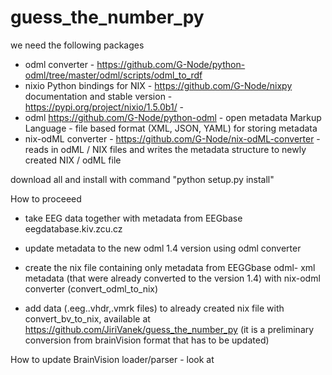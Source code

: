 # guess_the_number_py

we need the following packages 
- odml  converter - https://github.com/G-Node/python-odml/tree/master/odml/scripts/odml_to_rdf 
- nixio Python bindings for NIX - https://github.com/G-Node/nixpy documentation and stable version  - https://pypi.org/project/nixio/1.5.0b1/ - 
- odml https://github.com/G-Node/python-odml - open metadata Markup Language - file based format (XML, JSON, YAML) for storing metadata
- nix-odML converter - https://github.com/G-Node/nix-odML-converter - reads in odML / NIX files and writes the metadata structure to newly created NIX / odML file

download all and install with command "python setup.py install"

How to proceeed

- take EEG data together with metadata from EEGbase eegdatabase.kiv.zcu.cz

 - update metadata to the new odml 1.4 version using odml converter

-  create the nix file containing only metadata from EEGGbase odml- xml metadata (that were already converted to the version 1.4) with nix-odml converter (convert_odml_to_nix)  

- add data (.eeg..vhdr,.vmrk files) to already created nix file with convert_bv_to_nix, available at https://github.com/JiriVanek/guess_the_number_py (it is a preliminary conversion from brainVision format that has to be updated)

How to update BrainVision loader/parser - look at 
